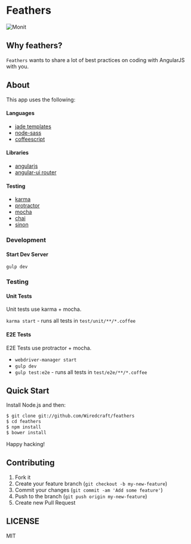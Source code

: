 # Feathers

![Monit](https://f.cloud.github.com/assets/1183541/1055973/89f9ec26-114b-11e3-9c3d-d091f956aec9.png)

## Why feathers?

`Feathers` wants to share a lot of best
practices on coding with AngularJS with you.

## About

This app uses the following:

#### Languages
* [jade templates](http://jade-lang.com/)
* [node-sass](https://github.com/sass/node-sass)
* [coffeescript](http://coffeescript.org/)

#### Libraries
* [angularjs](http://angularjs.org/)
* [angular-ui router](https://github.com/angular-ui/ui-router)

#### Testing
* [karma](http://karma-runner.github.io/0.12/index.html)
* [protractor](https://github.com/angular/protractor)
* [mocha](http://visionmedia.github.io/mocha/)
* [chai](http://chaijs.com/guide/installation/)
* [sinon](http://sinonjs.org/)

### Development

#### Start Dev Server
`gulp dev`

### Testing

#### Unit Tests

Unit tests use karma + mocha.

`karma start` - runs all tests in `test/unit/**/*.coffee`

#### E2E Tests

E2E Tests use protractor + mocha.


* `webdriver-manager start`
* `gulp dev`
* `gulp test:e2e` - runs all tests in `test/e2e/**/*.coffee`


## Quick Start

Install Node.js and then:

```sh
$ git clone git://github.com/Wiredcraft/feathers
$ cd feathers
$ npm install
$ bower install
```

Happy hacking!

## Contributing

1. Fork it
2. Create your feature branch (`git checkout -b my-new-feature`)
3. Commit your changes (`git commit -am 'Add some feature'`)
4. Push to the branch (`git push origin my-new-feature`)
5. Create new Pull Request


## LICENSE

MIT